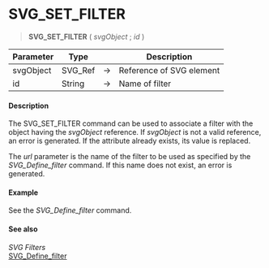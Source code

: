 # SVG_SET_FILTER

>**SVG_SET_FILTER** ( *svgObject* ; *id* )

| Parameter | Type |  | Description |
| --- | --- | --- | --- |
| svgObject | SVG_Ref | &#8594; | Reference of SVG element |
| id | String | &#8594; | Name of filter |



#### Description 

The SVG\_SET\_FILTER command can be used to associate a filter with the object having the *svgObject* reference. If *svgObject* is not a valid reference, an error is generated. If the attribute already exists, its value is replaced.

The *url* parameter is the name of the filter to be used as specified by the *SVG\_Define\_filter* command. If this name does not exist, an error is generated.

#### Example 

See the *SVG\_Define\_filter* command.

#### See also 

*SVG Filters*  
[SVG\_Define\_filter](SVG_Define_filter.md)  